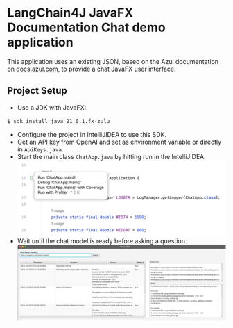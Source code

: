 # LangChain4J JavaFX Documentation Chat demo application

This application uses an existing JSON, based on the Azul documentation on [docs.azul.com](https://docs.azul.com), to provide a chat JavaFX user interface.

## Project Setup

* Use a JDK with JavaFX:
```bash
$ sdk install java 21.0.1.fx-zulu
```
* Configure the project in IntelliJIDEA to use this SDK.
* Get an API key from OpenAI and set as environment variable or directly in `ApiKeys.java`.
* Start the main class `ChatApp.java` by hitting run in the IntelliJIDEA.
![](screenshot-run.png)
* Wait until the chat model is ready before asking a question.
![](screenshot-ui.png)

